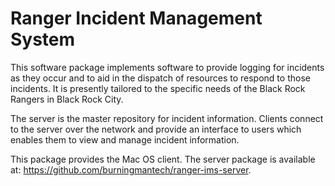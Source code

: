 Ranger Incident Management System
=================================

This software package implements software to provide logging for incidents as
they occur and to aid in the dispatch of resources to respond to those
incidents.  It is presently tailored to the specific needs of the Black Rock
Rangers in Black Rock City.

The server is the master repository for incident information.  Clients connect
to the server over the network and provide an interface to users which enables
them to view and manage incident information.

This package provides the Mac OS client.  The server package is available at:
https://github.com/burningmantech/ranger-ims-server.
